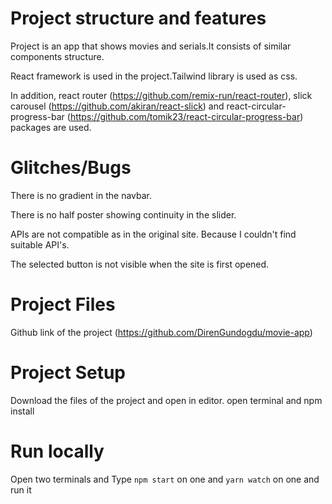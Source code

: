 # Project structure and features

Project is an app that shows movies and serials.It consists of similar components structure.

React framework is used in the project.Tailwind library is used as css.

In addition, react router (https://github.com/remix-run/react-router),
slick carousel (https://github.com/akiran/react-slick) and
react-circular-progress-bar (https://github.com/tomik23/react-circular-progress-bar) packages are used.

# Glitches/Bugs

There is no gradient in the navbar.

There is no half poster showing continuity in the slider.

APIs are not compatible as in the original site. Because I couldn't find suitable API's.

The selected button is not visible when the site is first opened.

# Project Files

Github link of the project (https://github.com/DirenGundogdu/movie-app)

# Project Setup
Download the files of the project and open in editor.
open terminal and npm install

# Run locally

Open two terminals and Type `npm start` on one and `yarn watch` on one and run it
